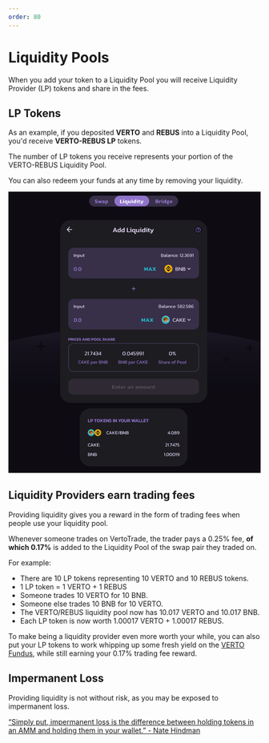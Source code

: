 ```yaml
---
order: 80
---
```

# Liquidity Pools

When you add your token to a Liquidity Pool you will receive Liquidity Provider (LP) tokens and share in the fees.

## LP Tokens

As an example, if you deposited **VERTO** and **REBUS** into a Liquidity Pool, you'd receive **VERTO-REBUS LP** tokens.

The number of LP tokens you receive represents your portion of the VERTO-REBUS Liquidity Pool.

You can also redeem your funds at any time by removing your liquidity.

![Liquidity Pool UI](/public/assets/liquidity-pool-ui.png)

## Liquidity Providers earn trading fees

Providing liquidity gives you a reward in the form of trading fees when people use your liquidity pool.

Whenever someone trades on VertoTrade, the trader pays a 0.25% fee, **of which 0.17%** is added to the Liquidity Pool of the swap pair they traded on.

For example:

* There are 10 LP tokens representing 10 VERTO and 10 REBUS tokens.
* 1 LP token = 1 VERTO + 1 REBUS
* Someone trades 10 VERTO for 10 BNB.
* Someone else trades 10 BNB for 10 VERTO.
* The VERTO/REBUS liquidity pool now has 10.017 VERTO and 10.017 BNB.
* Each LP token is now worth 1.00017 VERTO + 1.00017 REBUS.

To make being a liquidity provider even more worth your while, you can also put your LP tokens to work whipping up some fresh yield on the [VERTO Fundus](https://vertotrade.com/fundus), while still earning your 0.17% trading fee reward.

## Impermanent Loss

Providing liquidity is not without risk, as you may be exposed to impermanent loss.

[“Simply put, impermanent loss is the difference between holding tokens in an AMM and holding them in your wallet.” - Nate Hindman](https://blog.bancor.network/beginners-guide-to-getting-rekt-by-impermanent-loss-7c9510cb2f22)
